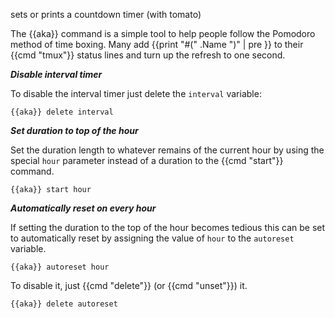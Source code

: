 sets or prints a countdown timer (with tomato)

The {{aka}} command is a simple tool to help people follow the  Pomodoro method of time boxing. Many add {{print "#(" .Name ")" | pre }} to their {{cmd "tmux"}} status lines and turn up the refresh to one second.

***Disable interval timer***

To disable the interval timer just delete the `interval` variable:

    {{aka}} delete interval

***Set duration to top of the hour***

Set the duration length to whatever remains of the current hour by using the special `hour` parameter instead of a duration to the {{cmd "start"}} command.

    {{aka}} start hour

***Automatically reset on every hour***

If setting the duration to the top of the hour becomes tedious this can be set to automatically reset by assigning the value of `hour` to the `autoreset` variable.

    {{aka}} autoreset hour

To disable it, just {{cmd "delete"}} (or {{cmd "unset"}}) it.

    {{aka}} delete autoreset

